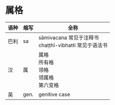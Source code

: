# 属格

|语种|缩写|全称|
|-|-|-|
|巴利|sa|sāmivacana 常见于注释书<br>chaṭṭhī-vibhatti 常见于语法书|
|汉|属|属格<br>所有格<br>领格<br>领属格<br>第六变格|
|英|gen.|genitive case|